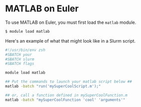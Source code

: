 # MATLAB on Euler

To use MATLAB on Euler, you must first load the `matlab` module.
```zsh
$ module load matlab
```

Here's an example of what that might look like in a Slurm script.

```zsh
#!/usr/bin/env zsh
#SBATCH your
#SBATCH slurm
#SBATCH flags

module load matlab

## Put the commands to launch your matlab script below ##
matlab -batch "run('mySuperCoolScript.m');"

## or, call a function defined in mySuperCoolFunction.m
matlab -batch "mySuperCoolFunction 'cool' 'arguments'"
```

